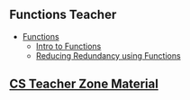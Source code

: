 ## Functions Teacher

* [Functions](/courses/csintro1/teacherzone/trimmed-notes/functions)
    * [Intro to Functions](/courses/csintro1/teacherzone/trimmed-notes/loops/intro)
    * [Reducing Redundancy using Functions](/courses/csintro1/teacherzone/trimmed-notes/loops/redundancy)

## [CS Teacher Zone Material](/courses/csintro1/teacherzone/trimmed-notes/teachers)